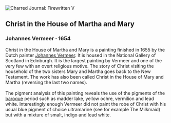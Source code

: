 <div class="artwork-of-the-day">
  <div class="container">
    <div class="img-wrapper">
      <img
        src="https://uploads7.wikiart.org/00380/images/johannes-vermeer/christ-in-the-house-of-martha-and-mary-1656-johannes-vermeer.jpg!Large.jpg"
        alt="Charred Journal: Firewritten V" />
    </div>
    <div class="artwork-detail">
      <div class="artwork-origin"> 
        <h2 class="artwork-name">Christ in the House of Martha and Mary</h2>
        <h3 class="artist">
          Johannes Vermeer
                    ·  1654
        </h3>
      </div>
      <p class="description">
        <span class="artwork-description-text ng-binding" ng-bind-html="viewModel.ArtworkOfTheDay.Description | unsafe">Christ in the House of Martha and Mary is a painting finished in 1655 by the Dutch painter <a target="_blank" href="/en/johannes-vermeer">Johannes Vermeer</a>. It is housed in the National Gallery of Scotland in Edinburgh. It is the largest painting by Vermeer and one of the very few with an overt religious motive. The story of Christ visiting the household of the two sisters Mary and Martha goes back to the New Testament. The work has also been called Christ in the House of Mary and Martha (reversing the last two names).
<br>
<br>The pigment analysis of this painting reveals the use of the pigments of the <a target="_blank" href="/en/artists-by-art-movement/baroque">baroque</a> period such as madder lake, yellow ochre, vermilion and lead white. Interestingly enough Vermeer did not paint the robe of Christ with his usual blue pigment of choice ultramarine (see for example The Milkmaid) but with a mixture of smalt, indigo and lead white.</span>
                        <div class="text-shadow-container" ng-show="showShadow" style=""></div>
      </p>
    </div>
  </div>

</div>
